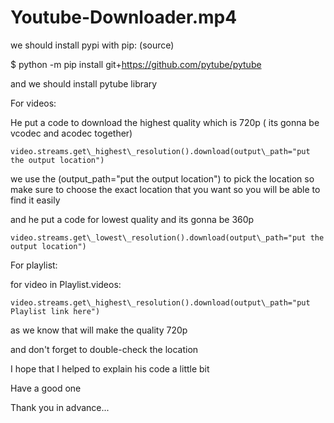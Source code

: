 # Youtube-Downloader.mp4
we should install pypi with pip: (source)

$ python -m pip install git+https://github.com/pytube/pytube

and we should install pytube library

For videos:

He put a code to download the highest quality which is 720p ( its gonna be vcodec and acodec together)

    video.streams.get\_highest\_resolution().download(output\_path="put the output location")


we use the (output\_path="put the output location") to pick the location so make sure to choose the exact location that you want so you will be able to find it easily


and he put a code for lowest quality and its gonna be 360p 

    video.streams.get\_lowest\_resolution().download(output\_path="put the output location")


For playlist:

for video in Playlist.videos:

    video.streams.get\_highest\_resolution().download(output\_path="put Playlist link here")

as we know that will make the quality 720p

and don't forget to double-check the location

I hope that I helped to explain his code a little bit 

Have a good one

Thank you in advance...
